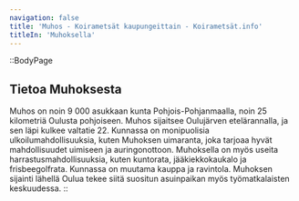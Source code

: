 ```yaml
---
navigation: false
title: 'Muhos - Koirametsät kaupungeittain - Koirametsät.info'
titleIn: 'Muhoksella'
---
```


::BodyPage
## Tietoa Muhoksesta
Muhos on noin 9 000 asukkaan kunta Pohjois-Pohjanmaalla, noin 25 kilometriä Oulusta pohjoiseen. Muhos sijaitsee Oulujärven etelärannalla, ja sen läpi kulkee valtatie 22. Kunnassa on monipuolisia ulkoilumahdollisuuksia, kuten Muhoksen uimaranta, joka tarjoaa hyvät mahdollisuudet uimiseen ja auringonottoon. Muhoksella on myös useita harrastusmahdollisuuksia, kuten kuntorata, jääkiekkokaukalo ja frisbeegolfrata. Kunnassa on muutama kauppa ja ravintola. Muhoksen sijainti lähellä Oulua tekee siitä suositun asuinpaikan myös työmatkalaisten keskuudessa.
::